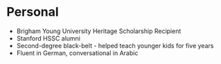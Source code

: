 # Personal
* Brigham Young University Heritage Scholarship Recipient
* Stanford HSSC alumni 
* Second-degree black-belt - helped teach younger kids for five years
* Fluent in German, conversational in Arabic
